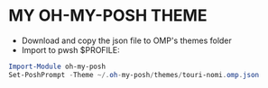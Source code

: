 # MY OH-MY-POSH THEME

- Download and copy the json file to OMP's themes folder
- Import to pwsh $PROFILE:
```powershell
Import-Module oh-my-posh
Set-PoshPrompt -Theme ~/.oh-my-posh/themes/touri-nomi.omp.json
```